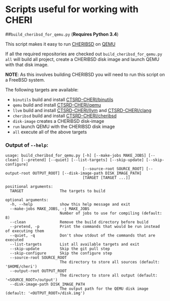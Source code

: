 # Scripts useful for working with CHERI


##`build_cheribsd_for_qemu.py` (**Requires Python 3.4**)

This script makes it easy to run [CHERIBSD](https://github.com/CTSRD-CHERI/cheribsd) on [QEMU](https://github.com/CTSRD-CHERI/qemu)

If all the required repositories are checked out `build_cheribsd_for_qemu.py all` will build all project,
create a CHERIBSD disk image and launch QEMU with that disk image.

**NOTE**: As this involves building CHERIBSD you will need to run this script on a FreeBSD system.

The following targets are available:

- `binutils` build and install [CTSRD-CHERI/binutils](https://github.com/CTSRD-CHERI/binutils)
- `qemu` build and install [CTSRD-CHERI/qemu](https://github.com/CTSRD-CHERI/qemu)
- `llvm` build and install [CTSRD-CHERI/llvm](https://github.com/CTSRD-CHERI/llvm) and [CTSRD-CHERI/clang](https://github.com/CTSRD-CHERI/clang)
- `cheribsd` build and install [CTSRD-CHERI/cheribsd](https://github.com/CTSRD-CHERI/cheribsd)
- `disk-image` creates a CHERIBSD disk-image
- `run` launch QEMU with the CHERIBSD disk image
- `all` execute all of the above targets

### Output of `--help`:

```
usage: build_cheribsd_for_qemu.py [-h] [--make-jobs MAKE_JOBS] [--clean] [--pretend] [--quiet] [--list-targets] [--skip-update] [--skip-configure]
                                  [--source-root SOURCE_ROOT] [--output-root OUTPUT_ROOT] [--disk-image-path DISK_IMAGE_PATH]
                                  [TARGET [TARGET ...]]

positional arguments:
  TARGET                The targets to build

optional arguments:
  -h, --help            show this help message and exit
  --make-jobs MAKE_JOBS, -j MAKE_JOBS
                        Number of jobs to use for compiling (default: 8)
  --clean               Remove the build directory before build
  --pretend, -p         Print the commands that would be run instead of executing them
  --quiet, -q           Don't show stdout of the commands that are executed
  --list-targets        List all available targets and exit
  --skip-update         Skip the git pull step
  --skip-configure      Skip the configure step
  --source-root SOURCE_ROOT
                        The directory to store all sources (default: '$HOME/cheri')
  --output-root OUTPUT_ROOT
                        The directory to store all output (default: '<SOURCE_ROOT>/output')
  --disk-image-path DISK_IMAGE_PATH
                        The output path for the QEMU disk image (default: '<OUTPUT_ROOT>/disk.img')

```


